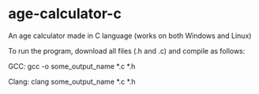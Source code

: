 # age-calculator-c
An age calculator made in C language (works on both Windows and Linux)

To run the program, download all files (.h and .c) and compile as follows:

GCC: gcc -o some_output_name *.c *.h

Clang: clang some_output_name *.c *.h

